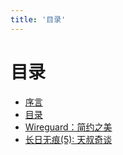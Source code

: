 ```yaml
---
title: '目录'
---
```


# 目录

- [序言](0-intro-pub.html)
- [目录](1-summary-pub.html)
- [Wireguard：简约之美](2019/w45/1-wireguard-pub.html)
- [长日无痕(5): 天叔奇谈](2019/w45/2-no-title-5-pub.html)

